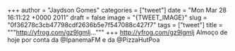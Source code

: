 
+++
author = "Jaydson Gomes"
categories = ["tweet"]
date = "Mon Mar 28 16:11:22 +0000 2011"
draft = false
image = "{TWEET_IMAGE}"
slug = "0f36278c3cb47798cdf2636b5e7f547088c427f7"
tags = ["tweet"]
title = """http://yfrog.com/gz9lgmlj..."""
+++
http://yfrog.com/gz9lgmlj Almoço de hoje por conta da @IpanemaFM e da @PizzaHutPoa
